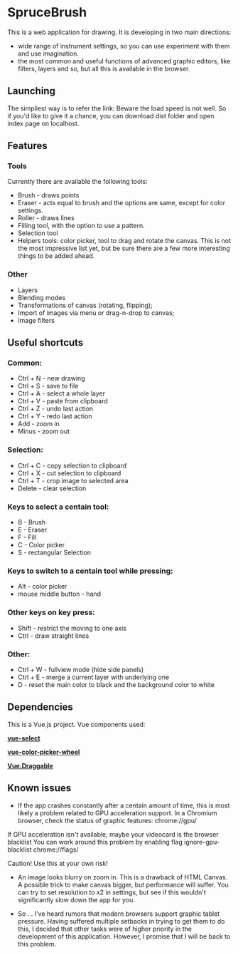 # SpruceBrush

This is a web application for drawing. It is developing in two main directions:
- wide range of instrument settings, so you can use experiment with them and use 
imagination.
- the most common and useful functions of advanced graphic editors, like filters, 
layers and so, but all this is available in the browser.

## Launching

The simpliest way is to refer the link:
Beware the load speed is not well. So if you'd like to give it a chance, you can 
download dist folder and open index page on localhost.


## Features

### Tools
Currently there are available the following tools:
- Brush - draws points
- Eraser - acts equal to brush and the options are same, except for color settings.
- Roller - draws lines
- Filling tool, with the option to use a pattern.
- Selection tool
- Helpers tools: color picker, tool to drag and rotate the canvas.
This is not the most impressive list yet, but be sure there are a few more 
interesting things to be added ahead.

### Other
- Layers
- Blending modes
- Transformations of canvas (rotating, flipping);
- Import of images via menu or drag-n-drop to canvas;
- Image filters

## Useful shortcuts

### Common:
- Ctrl + N - new drawing
- Ctrl + S - save to file
- Ctrl + A - select a whole layer
- Ctrl + V - paste from clipboard
- Ctrl + Z - undo last action
- Ctrl + Y - redo last action
- Add - zoom in
- Minus - zoom out

### Selection:
- Ctrl + C - copy selection to clipboard
- Ctrl + X - cut selection to clipboard
- Ctrl + T - crop image to selected area
- Delete - clear selection

### Keys to select a centain tool:
-  B - Brush
-  E - Eraser
-  F - Fill
-  C - Color picker
-  S - rectangular Selection

### Keys to switch to a centain tool while pressing:
- Alt - color picker
- mouse middle button - hand

### Other keys on key press:
- Shift - restrict the moving to one axis
- Ctrl  - draw straight lines

### Other:
- Ctrl + W - fullview mode (hide side panels)
- Ctrl + E - merge a current layer with underlying one
- D - reset the main color to black and the background color to white


## Dependencies

This is a Vue.js project.
Vue components used:

**[vue-select](https://github.com/sagalbot/vue-select)**

**[vue-color-picker-wheel](https://github.com/stijlbreuk/vue-color-picker-wheel)**

**[Vue.Draggable](https://github.com/SortableJS/Vue.Draggable)**


## Known issues

 - If the app crashes constantly after a centain amount of time, this is most 
 likely a problem related to GPU acceleration support.
 In a Chromium browser, check the status of graphic features:
 chrome://gpu/
 
 If GPU acceleration isn't available, maybe your videocard is the browser blacklist
 You can work around this problem by enabling flag ignore-gpu-blacklist
 chrome://flags/

 Caution! Use this at your own risk!

 - An image looks blurry on zoom in. This is a drawback of HTML Canvas. A possible 
 trick to make canvas bigger, but performance will suffer. You can try to set 
 resolution to x2 in settings, but see if this wouldn't significantly slow down
 the app for you.

 - So ... I've heard rumors that modern browsers support graphic tablet pressure. 
 Having suffered multiple setbacks in trying to get them to do this, I decided 
 that other tasks were of higher priority in the development of this application. 
 However, I promise that I will be back to this problem.

 